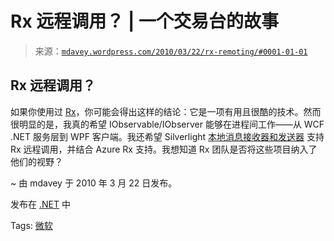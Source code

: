 <!--yml

category: 未分类

date: 2024-05-18 06:12:59

-->

# Rx 远程调用？ | 一个交易台的故事

> 来源：[`mdavey.wordpress.com/2010/03/22/rx-remoting/#0001-01-01`](https://mdavey.wordpress.com/2010/03/22/rx-remoting/#0001-01-01)

## Rx 远程调用？

如果你使用过 [Rx](http://msdn.microsoft.com/en-us/devlabs/ee794896.aspx)，你可能会得出这样的结论：它是一项有用且很酷的技术。然而很明显的是，我真的希望 IObservable/IObserver 能够在进程间工作——从 WCF .NET 服务层到 WPF 客户端。我还希望 Silverlight [本地消息接收器和发送器](http://msdn.microsoft.com/en-us/library/dd833063(VS.95).aspx) 支持 Rx 远程调用，并结合 Azure Rx 支持。我想知道 Rx 团队是否将这些项目纳入了他们的视野？

~ 由 mdavey 于 2010 年 3 月 22 日发布。

发布在 [.NET](https://mdavey.wordpress.com/category/languages/net/) 中

Tags: [微软](https://mdavey.wordpress.com/tag/microsoft/)
